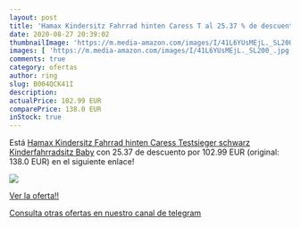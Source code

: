 ```yaml
---
layout: post
title: 'Hamax Kindersitz Fahrrad hinten Caress T al 25.37 % de descuento'
date: 2020-08-27 20:39:02
thumbnailImage: 'https://m.media-amazon.com/images/I/41L6YUsMEjL._SL200_.jpg'
images: [ 'https://m.media-amazon.com/images/I/41L6YUsMEjL._SL200_.jpg' ]
comments: true
category: ofertas
author: ring
slug: B004QCK41I
description:
actualPrice: 102.99 EUR
comparePrice: 138.0 EUR
inStock: true
---
```


Está [Hamax Kindersitz Fahrrad hinten Caress Testsieger schwarz Kinderfahrradsitz Baby](https://www.amazon.com/dp/B004QCK41I/?tag=redken08-20) con 25.37 de descuento por 102.99 EUR (original: 138.0 EUR) en el siguiente enlace!

[![](https://m.media-amazon.com/images/I/41L6YUsMEjL._SL200_.jpg)](https://www.amazon.com/dp/B004QCK41I/?tag=redken08-20)

[Ver la oferta!!](https://www.amazon.com/dp/B004QCK41I/?tag=redken08-20)

[Consulta otras ofertas en nuestro canal de telegram](https://t.me/s/ofertas25)
